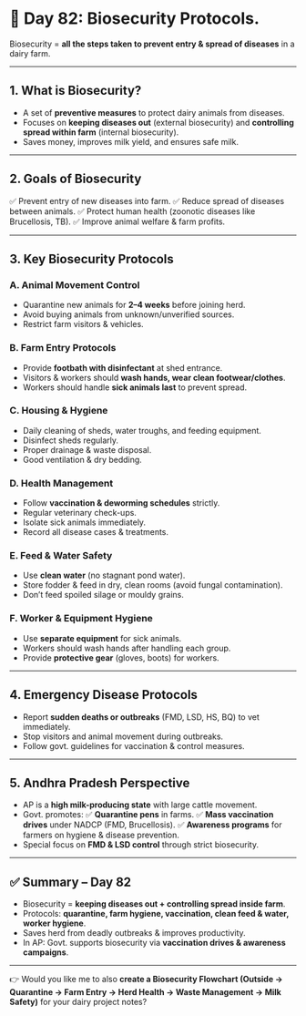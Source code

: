 <H1>🐄 Day 82: Biosecurity Protocols.</H1>

Biosecurity = **all the steps taken to prevent entry & spread of diseases** in a dairy farm.


---

## 1. What is Biosecurity?

* A set of **preventive measures** to protect dairy animals from diseases.
* Focuses on **keeping diseases out** (external biosecurity) and **controlling spread within farm** (internal biosecurity).
* Saves money, improves milk yield, and ensures safe milk.

---

## 2. Goals of Biosecurity

✅ Prevent entry of new diseases into farm.
✅ Reduce spread of diseases between animals.
✅ Protect human health (zoonotic diseases like Brucellosis, TB).
✅ Improve animal welfare & farm profits.

---

## 3. Key Biosecurity Protocols

### **A. Animal Movement Control**

* Quarantine new animals for **2–4 weeks** before joining herd.
* Avoid buying animals from unknown/unverified sources.
* Restrict farm visitors & vehicles.

### **B. Farm Entry Protocols**

* Provide **footbath with disinfectant** at shed entrance.
* Visitors & workers should **wash hands, wear clean footwear/clothes**.
* Workers should handle **sick animals last** to prevent spread.

### **C. Housing & Hygiene**

* Daily cleaning of sheds, water troughs, and feeding equipment.
* Disinfect sheds regularly.
* Proper drainage & waste disposal.
* Good ventilation & dry bedding.

### **D. Health Management**

* Follow **vaccination & deworming schedules** strictly.
* Regular veterinary check-ups.
* Isolate sick animals immediately.
* Record all disease cases & treatments.

### **E. Feed & Water Safety**

* Use **clean water** (no stagnant pond water).
* Store fodder & feed in dry, clean rooms (avoid fungal contamination).
* Don’t feed spoiled silage or mouldy grains.

### **F. Worker & Equipment Hygiene**

* Use **separate equipment** for sick animals.
* Workers should wash hands after handling each group.
* Provide **protective gear** (gloves, boots) for workers.

---

## 4. Emergency Disease Protocols

* Report **sudden deaths or outbreaks** (FMD, LSD, HS, BQ) to vet immediately.
* Stop visitors and animal movement during outbreaks.
* Follow govt. guidelines for vaccination & control measures.

---

## 5. Andhra Pradesh Perspective

* AP is a **high milk-producing state** with large cattle movement.
* Govt. promotes:
  ✅ **Quarantine pens** in farms.
  ✅ **Mass vaccination drives** under NADCP (FMD, Brucellosis).
  ✅ **Awareness programs** for farmers on hygiene & disease prevention.
* Special focus on **FMD & LSD control** through strict biosecurity.

---

## ✅ Summary – Day 82

* Biosecurity = **keeping diseases out + controlling spread inside farm**.
* Protocols: **quarantine, farm hygiene, vaccination, clean feed & water, worker hygiene**.
* Saves herd from deadly outbreaks & improves productivity.
* In AP: Govt. supports biosecurity via **vaccination drives & awareness campaigns**.

---

👉 Would you like me to also **create a Biosecurity Flowchart (Outside → Quarantine → Farm Entry → Herd Health → Waste Management → Milk Safety)** for your dairy project notes?
